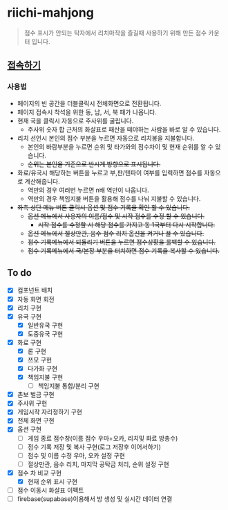 # riichi-mahjong

> 점수 표시가 안되는 탁자에서 리치마작을 즐길때 사용하기 위해 만든 점수 카운터 입니다.

## [접속하기](https://he1fire.github.io/riichi-mahjong/)

### 사용법
- 페이지의 빈 공간을 더블클릭시 전체화면으로 전환됩니다.
- 페이지 접속시 착석을 위한 동, 남, 서, 북 패가 나옵니다.
- 현재 국을 클릭시 자동으로 주사위를 굴립니다.
    - 주사위 숫자 합 근처의 화살표로 패산을 떼야하는 사람을 바로 알 수 있습니다.
- 리치 선언시 본인의 점수 부분을 누르면 자동으로 리치봉을 지불합니다.
    - 본인의 바람부분을 누르면 순위 및 타가와의 점수차이 및 현재 순위를 알 수 있습니다.
    - ~~순위는 본인을 기준으로 반시계 방향으로 표시됩니다.~~
- 화료/유국시 해당하는 버튼을 누르고 부,판/텐파이 여부를 입력하면 점수를 자동으로 계산해줍니다.
    - 역만의 경우 여러번 누르면 n배 역만이 나옵니다.
    - 역만의 경우 책임지불 버튼을 활용해 점수를 나눠 지불할 수 있습니다.
- ~~좌측 상단 메뉴 버튼 클릭시 옵션 및 점수 기록을 확인 할 수 있습니다.~~
    - ~~옵션 메뉴에서 사용자의 이름/점수 및 시작 점수를 수정 할 수 있습니다.~~
        - ~~시작 점수를 수정할 시 해당 점수를 가지고 동 1국부터 다시 시작합니다.~~
    - ~~옵션 메뉴에서 절상만관, 음수 점수 리치 옵션을 켜거나 끌 수 있습니다.~~
    - ~~점수 기록메뉴에서 되돌리기 버튼을 누르면 점수상황을 롤백할 수 있습니다.~~
    - ~~점수 기록메뉴에서 국/본장 부분을 터치하면 점수 기록을 복사할 수 있습니다.~~

## To do
- [x] 컴포넌트 배치
- [x] 자동 화면 회전
- [x] 리치 구현
- [x] 유국 구현
    - [x] 일반유국 구현
    - [x] 도중유국 구현
- [x] 화료 구현
    - [x] 론 구현
    - [x] 쯔모 구현
    - [x] 다가화 구현
    - [x] 책임지불 구현
        - [ ] 책임지불 통합/분리 구현
- [x] 촌보 벌금 구현
- [x] 주사위 구현
- [x] 게임시작 자리정하기 구현
- [x] 전체 화면 구현
- [x] 옵션 구현
    - [ ] 게임 종료 점수창(이름 점수 우마+오카, 리치및 화료 방총수)
    - [ ] 점수 기록 저장 및 복사 구현(로그 저장후 이어서하기)
    - [ ] 점수 및 이름 수정 우마, 오카 설정 구현
    - [ ] 절상만관, 음수 리치, 마지막 공탁금 처리, 순위 설정 구현
- [x] 점수 차 비교 구현
    - [x] 현재 순위 표시 구현
- [ ] 점수 이동시 화살표 이펙트
- [ ] firebase(supabase)이용해서 방 생성 및 실시간 데이터 연결
